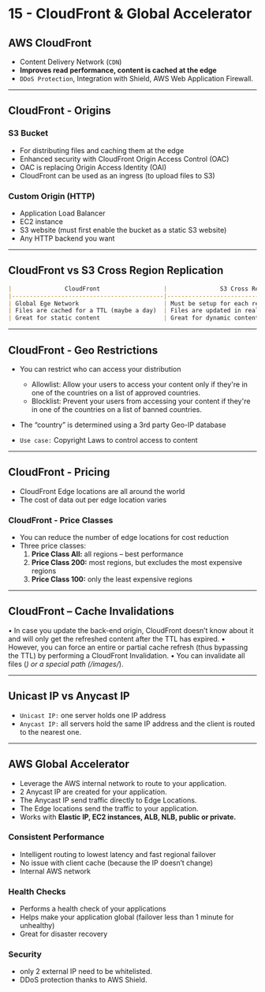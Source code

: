 # 15 - CloudFront & Global Accelerator

## AWS CloudFront

- Content Delivery Network (`CDN`)
- **Improves read performance, content is cached at the edge**
- `DDoS Protection`, Integration with Shield, AWS Web Application Firewall.

---
## CloudFront - Origins

### S3 Bucket

- For distributing files and caching them at the edge
- Enhanced security with CloudFront Origin Access Control (OAC)
- OAC is replacing Origin Access Identity (OAI)
- CloudFront can be used as an ingress (to upload files to S3)

### Custom Origin (HTTP)

- Application Load Balancer
- EC2 instance
- S3 website (must first enable the bucket as a static S3 website)
- Any HTTP backend you want

---
## CloudFront vs S3 Cross Region Replication

```markdown
|               CloudFront                  |               S3 Cross Region Replication                     |
|-------------------------------------------|---------------------------------------------------------------|
| Global Ege Network                        | Must be setup for each region you want replication to happen  |
| Files are cached for a TTL (maybe a day)  | Files are updated in real time                                |
| Great for static content                  | Great for dynamic content                                     |
```

---
## CloudFront - Geo Restrictions

- You can restrict who can access your distribution
    - Allowlist: Allow your users to access your content only if they're in one of the countries on a list of approved countries.
    - Blocklist: Prevent your users from accessing your content if they're in one of the countries on a list of banned countries.

- The “country” is determined using a 3rd party Geo-IP database
- `Use case:` Copyright Laws to control access to content

---
## CloudFront - Pricing

- CloudFront Edge locations are all around the world 
- The cost of data out per edge location varies

### CloudFront - Price Classes

- You can reduce the number of edge locations for cost reduction
- Three price classes:
    1. **Price Class All:** all regions – best performance 
    2. **Price Class 200:** most regions, but excludes the most expensive regions
    3. **Price Class 100:** only the least expensive regions

---
## CloudFront – Cache Invalidations

• In case you update the back-end origin, CloudFront doesn’t know about it and will only get the refreshed content after the TTL has expired.
• However, you can force an entire or partial cache refresh (thus bypassing the TTL) by performing a CloudFront Invalidation.
• You can invalidate all files (*) or a special path (/images/*).

---
## Unicast IP vs Anycast IP

- `Unicast IP:` one server holds one IP address
- `Anycast IP:` all servers hold the same IP address and the client is routed to the nearest one.

---
## AWS Global Accelerator

- Leverage the AWS internal network to route to your application.
- 2 Anycast IP are created for your application.
- The Anycast IP send traffic directly to Edge Locations.
- The Edge locations send the traffic to your application.
- Works with **Elastic IP, EC2 instances, ALB, NLB, public or private.**

### Consistent Performance

- Intelligent routing to lowest latency and fast regional failover
- No issue with client cache (because the IP doesn’t change)
- Internal AWS network

### Health Checks

- Performs a health check of your applications
- Helps make your application global (failover less than 1 minute for unhealthy)
- Great for disaster recovery

### Security

- only 2 external IP need to be whitelisted.
- DDoS protection thanks to AWS Shield.

